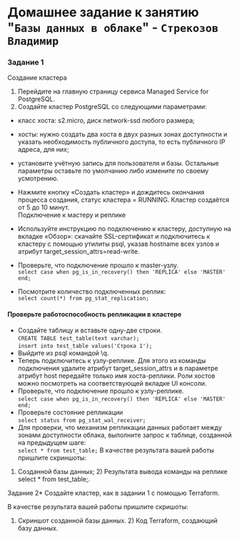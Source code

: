 # Домашнее задание к занятию "`Базы данных в облаке`" - `Стрекозов Владимир`

### Задание 1
Создание кластера  
1. Перейдите на главную страницу сервиса Managed Service for PostgreSQL.  
2. Создайте кластер PostgreSQL со следующими параметрами:
* класс хоста: s2.micro, диск network-ssd любого размера;
* хосты: нужно создать два хоста в двух разных зонах доступности и указать необходимость публичного доступа, то есть публичного IP адреса, для них;
* установите учётную запись для пользователя и базы.
Остальные параметры оставьте по умолчанию либо измените по своему усмотрению.  
  
* Нажмите кнопку «Создать кластер» и дождитесь окончания процесса создания, статус кластера = RUNNING. Кластер создаётся от 5 до 10 минут.  
Подключение к мастеру и реплике  
* Используйте инструкцию по подключению к кластеру, доступную на вкладке «Обзор»: cкачайте SSL-сертификат и подключитесь к кластеру с помощью утилиты psql, указав hostname всех узлов и атрибут target_session_attrs=read-write.  
* Проверьте, что подключение прошло к master-узлу.  
`select case when pg_is_in_recovery() then 'REPLICA' else 'MASTER' end;`  
* Посмотрите количество подключенных реплик:  
`select count(*) from pg_stat_replication;`  
#### Проверьте работоспособность репликации в кластере  
* Создайте таблицу и вставьте одну-две строки.  
`CREATE TABLE test_table(text varchar);`  
`insert into test_table values('Строка 1');`  
* Выйдите из psql командой \q.  
* Теперь подключитесь к узлу-реплике. Для этого из команды подключения удалите атрибут target_session_attrs и в параметре атрибут host передайте только имя хоста-реплики. Роли хостов можно посмотреть на соответствующей вкладке UI консоли.  
* Проверьте, что подключение прошло к узлу-реплике.  
`select case when pg_is_in_recovery() then 'REPLICA' else 'MASTER' end;`  
* Проверьте состояние репликации  
`select status from pg_stat_wal_receiver;`  
* Для проверки, что механизм репликации данных работает между зонами доступности облака, выполните запрос к таблице, созданной на предыдущем шаге:  
`select * from test_table;`
В качестве результата вашей работы пришлите скриншоты:

1) Созданной базы данных; 2) Результата вывода команды на реплике select * from test_table;.

Задание 2*
Создайте кластер, как в задании 1 с помощью Terraform.

В качестве результата вашей работы пришлите скришоты:

1) Скриншот созданной базы данных. 2) Код Terraform, создающий базу данных.
